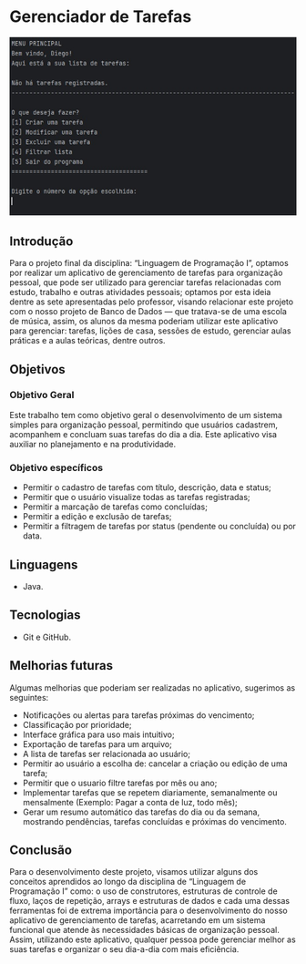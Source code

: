 # Gerenciador de Tarefas

![Print do menu principal do projeto](./docs/introducao-github.jpg)

## Introdução
Para o projeto final da disciplina: “Linguagem de Programação I”, optamos por realizar um
aplicativo de gerenciamento de tarefas para organização pessoal, que pode ser utilizado para
gerenciar tarefas relacionadas com estudo, trabalho e outras atividades pessoais; optamos por esta
ideia dentre as sete apresentadas pelo professor, visando relacionar este projeto com o nosso projeto
de Banco de Dados — que tratava-se de uma escola de música, assim, os alunos da mesma
poderiam utilizar este aplicativo para gerenciar: tarefas, lições de casa, sessões de estudo, gerenciar
aulas práticas e a aulas teóricas, dentre outros.

## Objetivos
### Objetivo Geral
Este trabalho tem como objetivo geral o desenvolvimento de um sistema simples para organização
pessoal, permitindo que usuários cadastrem, acompanhem e concluam suas tarefas do dia a dia. Este
aplicativo visa auxiliar no planejamento e na produtividade.

### Objetivo específicos
- Permitir o cadastro de tarefas com título, descrição, data e status;
- Permitir que o usuário visualize todas as tarefas registradas;
- Permitir a marcação de tarefas como concluídas;
- Permitir a edição e exclusão de tarefas;
- Permitir a filtragem de tarefas por status (pendente ou concluída) ou por data.

## Linguagens
- Java.

## Tecnologias
- Git e GitHub.

## Melhorias futuras
Algumas melhorias que poderiam ser realizadas no aplicativo, sugerimos as seguintes:
- Notificações ou alertas para tarefas próximas do vencimento;
- Classificação por prioridade;
- Interface gráfica para uso mais intuitivo;
- Exportação de tarefas para um arquivo;
- A lista de tarefas ser relacionada ao usuário;
- Permitir ao usuário a escolha de: cancelar a criação ou edição de uma tarefa;
- Permitir que o usuario filtre tarefas por mês ou ano;
- Implementar tarefas que se repetem diariamente, semanalmente ou mensalmente (Exemplo:
  Pagar a conta de luz, todo mês);
- Gerar um resumo automático das tarefas do dia ou da semana, mostrando pendências, tarefas
  concluídas e próximas do vencimento.

## Conclusão
Para o desenvolvimento deste projeto, visamos utilizar alguns dos conceitos aprendidos ao longo da
disciplina de “Linguagem de Programação I” como: o uso de construtores, estruturas de controle de
fluxo, laços de repetição, arrays e estruturas de dados e cada uma dessas ferramentas foi de extrema
importância para o desenvolvimento do nosso aplicativo de gerenciamento de tarefas, acarretando
em um sistema funcional que atende às necessidades básicas de organização pessoal. Assim,
utilizando este aplicativo, qualquer pessoa pode gerenciar melhor as suas tarefas e organizar o seu
dia-a-dia com mais eficiência.